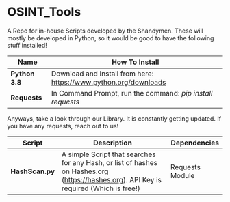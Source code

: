 # OSINT_Tools
A Repo for in-house Scripts developed by the Shandymen. These will mostly be developed in Python, so it would be good to have the following stuff installed!

| Name | How To Install |
| ---- | -------------- |
| **Python 3.8** | Download and Install from here: https://www.python.org/downloads |
| **Requests** | In Command Prompt, run the command: *pip install requests* |
 

Anyways, take a look through our Library. It is constantly getting updated. 
If you have any requests, reach out to us!

| Script | Description | Dependencies |
| ------ | ----------- | ------------ |
|**HashScan.py** | A simple Script that searches for any Hash, or list of hashes on Hashes.org (https://hashes.org). API Key is required (Which is free!) | Requests Module |

